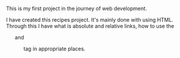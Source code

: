 This is my first project in the journey of web development.

I have created this recipes project. It's mainly done with using HTML. Through this I have what is absolute and relative links, how to use the <ol> and <ul> tag in appropriate places.

